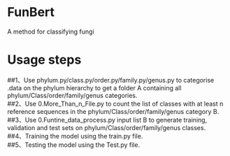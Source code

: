 # FunBert
A method for classifying fungi

# Usage steps
##1、Use phylum.py/class.py/order.py/family.py/genus.py to categorise .data on the phylum hierarchy to get a folder A containing all phylum/Class/order/family/genus categories.  
##2、Use 0.More_Than_n_File.py to count the list of classes with at least n reference sequences in the phylum/Class/order/family/genus category B.  
##3、Use 0.Funtine_data_process.py input list B to generate training, validation and test sets on phylum/Class/order/family/genus classes.  
##4、Training the model using the train.py file.  
##5、Testing the model using the Test.py file.  
